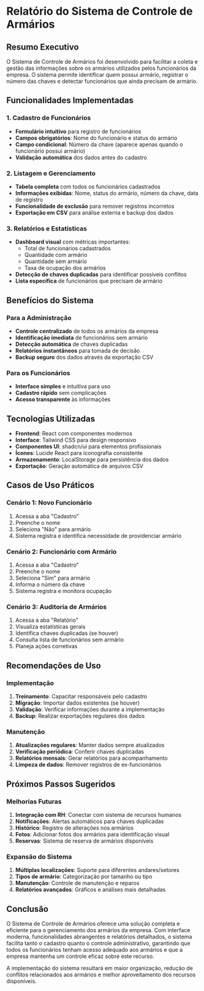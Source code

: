 # Relatório do Sistema de Controle de Armários

## Resumo Executivo

O Sistema de Controle de Armários foi desenvolvido para facilitar a coleta e gestão das informações sobre os armários utilizados pelos funcionários da empresa. O sistema permite identificar quem possui armário, registrar o número das chaves e detectar funcionários que ainda precisam de armário.

## Funcionalidades Implementadas

### 1. Cadastro de Funcionários
- **Formulário intuitivo** para registro de funcionários
- **Campos obrigatórios**: Nome do funcionário e status do armário
- **Campo condicional**: Número da chave (aparece apenas quando o funcionário possui armário)
- **Validação automática** dos dados antes do cadastro

### 2. Listagem e Gerenciamento
- **Tabela completa** com todos os funcionários cadastrados
- **Informações exibidas**: Nome, status do armário, número da chave, data de registro
- **Funcionalidade de exclusão** para remover registros incorretos
- **Exportação em CSV** para análise externa e backup dos dados

### 3. Relatórios e Estatísticas
- **Dashboard visual** com métricas importantes:
  - Total de funcionários cadastrados
  - Quantidade com armário
  - Quantidade sem armário
  - Taxa de ocupação dos armários
- **Detecção de chaves duplicadas** para identificar possíveis conflitos
- **Lista específica** de funcionários que precisam de armário

## Benefícios do Sistema

### Para a Administração
- **Controle centralizado** de todos os armários da empresa
- **Identificação imediata** de funcionários sem armário
- **Detecção automática** de chaves duplicadas
- **Relatórios instantâneos** para tomada de decisão
- **Backup seguro** dos dados através da exportação CSV

### Para os Funcionários
- **Interface simples** e intuitiva para uso
- **Cadastro rápido** sem complicações
- **Acesso transparente** às informações

## Tecnologias Utilizadas

- **Frontend**: React com componentes modernos
- **Interface**: Tailwind CSS para design responsivo
- **Componentes UI**: shadcn/ui para elementos profissionais
- **Ícones**: Lucide React para iconografia consistente
- **Armazenamento**: LocalStorage para persistência dos dados
- **Exportação**: Geração automática de arquivos CSV

## Casos de Uso Práticos

### Cenário 1: Novo Funcionário
1. Acessa a aba "Cadastro"
2. Preenche o nome
3. Seleciona "Não" para armário
4. Sistema registra e identifica necessidade de providenciar armário

### Cenário 2: Funcionário com Armário
1. Acessa a aba "Cadastro"
2. Preenche o nome
3. Seleciona "Sim" para armário
4. Informa o número da chave
5. Sistema registra e monitora ocupação

### Cenário 3: Auditoria de Armários
1. Acessa a aba "Relatório"
2. Visualiza estatísticas gerais
3. Identifica chaves duplicadas (se houver)
4. Consulta lista de funcionários sem armário
5. Planeja ações corretivas

## Recomendações de Uso

### Implementação
1. **Treinamento**: Capacitar responsáveis pelo cadastro
2. **Migração**: Importar dados existentes (se houver)
3. **Validação**: Verificar informações durante a implementação
4. **Backup**: Realizar exportações regulares dos dados

### Manutenção
1. **Atualizações regulares**: Manter dados sempre atualizados
2. **Verificação periódica**: Conferir chaves duplicadas
3. **Relatórios mensais**: Gerar relatórios para acompanhamento
4. **Limpeza de dados**: Remover registros de ex-funcionários

## Próximos Passos Sugeridos

### Melhorias Futuras
1. **Integração com RH**: Conectar com sistema de recursos humanos
2. **Notificações**: Alertas automáticos para chaves duplicadas
3. **Histórico**: Registro de alterações nos armários
4. **Fotos**: Adicionar fotos dos armários para identificação visual
5. **Reservas**: Sistema de reserva de armários disponíveis

### Expansão do Sistema
1. **Múltiplas localizações**: Suporte para diferentes andares/setores
2. **Tipos de armário**: Categorização por tamanho ou tipo
3. **Manutenção**: Controle de manutenção e reparos
4. **Relatórios avançados**: Gráficos e análises mais detalhadas

## Conclusão

O Sistema de Controle de Armários oferece uma solução completa e eficiente para o gerenciamento dos armários da empresa. Com interface moderna, funcionalidades abrangentes e relatórios detalhados, o sistema facilita tanto o cadastro quanto o controle administrativo, garantindo que todos os funcionários tenham acesso adequado aos armários e que a empresa mantenha um controle eficaz sobre este recurso.

A implementação do sistema resultará em maior organização, redução de conflitos relacionados aos armários e melhor aproveitamento dos recursos disponíveis.

